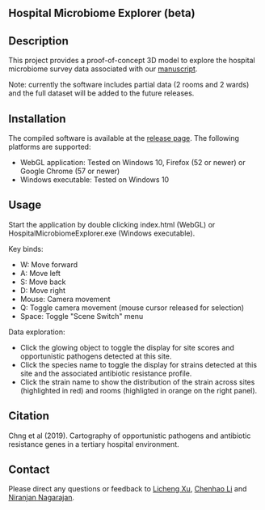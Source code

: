 Hospital Microbiome Explorer (beta)
------

## Description

This project provides a proof-of-concept 3D model to explore the hospital microbiome survey data associated with our [manuscript](#citation). 

Note: currently the software includes partial data (2 rooms and 2 wards) and the full dataset will be added to the future releases.
  
## Installation

The compiled software is available at the [release page](https://github.com/lch14forever/hospital_microbiome_explorer/releases). The following platforms are supported:
 - WebGL application: Tested on Windows 10, Firefox (52 or newer) or Google Chrome (57 or newer)
 - Windows executable: Tested on Windows 10

## Usage

Start the application by double clicking index.html (WebGL) or HospitalMicrobiomeExplorer.exe (Windows executable).
  
Key binds:
 - W: Move forward
 - A: Move left
 - S: Move back
 - D: Move right
 - Mouse: Camera movement
 - Q: Toggle camera movement (mouse cursor released for selection)
 - Space: Toggle "Scene Switch" menu

Data exploration:
 - Click the glowing object to toggle the display for site scores and opportunistic pathogens detected at this site. 
 - Click the species name to toggle the display for strains detected at this site and the associated antibiotic resistance profile. 
 - Click the strain name to show the distribution of the strain across sites (highlighted in red) and rooms (highligted in orange on the right panel).

## Citation

Chng et al (2019). Cartography of opportunistic pathogens and antibiotic resistance genes in a tertiary hospital environment.

## Contact

Please direct any questions or feedback to [Licheng Xu](licheng_xu@mymail.sutd.edu.sg), [Chenhao Li](lich@gis.a-star.edu.sg) and [Niranjan Nagarajan](nagarajann@gis.a-star.edu.sg).

